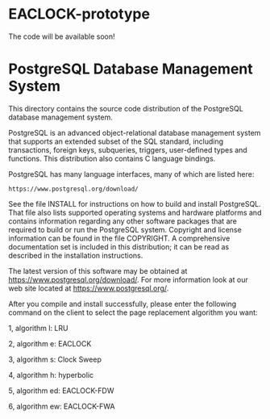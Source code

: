 # EACLOCK-prototype
The code will be available soon!

PostgreSQL Database Management System
=====================================

This directory contains the source code distribution of the PostgreSQL
database management system.

PostgreSQL is an advanced object-relational database management system
that supports an extended subset of the SQL standard, including
transactions, foreign keys, subqueries, triggers, user-defined types
and functions.  This distribution also contains C language bindings.

PostgreSQL has many language interfaces, many of which are listed here:

	https://www.postgresql.org/download/

See the file INSTALL for instructions on how to build and install
PostgreSQL.  That file also lists supported operating systems and
hardware platforms and contains information regarding any other
software packages that are required to build or run the PostgreSQL
system.  Copyright and license information can be found in the
file COPYRIGHT.  A comprehensive documentation set is included in this
distribution; it can be read as described in the installation
instructions.

The latest version of this software may be obtained at
https://www.postgresql.org/download/.  For more information look at our
web site located at https://www.postgresql.org/.

After you compile and install successfully, please enter the following command on the client to select the page replacement algorithm you want:

1, algorithm l: LRU

2, algorithm e: EACLOCK

3, algorithm s: Clock Sweep

4, algorithm h: hyperbolic

5, algorithm ed: EACLOCK-FDW

6, algorithm ew: EACLOCK-FWA
